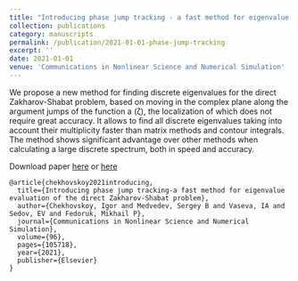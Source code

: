 ```yaml
---
title: "Introducing phase jump tracking - a fast method for eigenvalue evaluation of the direct Zakharov-Shabat problem"
collection: publications
category: manuscripts
permalink: /publication/2021-01-01-phase-jump-tracking
excerpt: ''
date: 2021-01-01
venue: 'Communications in Nonlinear Science and Numerical Simulation'
---
```

We propose a new method for finding discrete eigenvalues for the direct Zakharov-Shabat problem, 
based on moving in the complex plane along the argument jumps of the function a (ζ), 
the localization of which does not require great accuracy. It allows to find all discrete 
eigenvalues taking into account their multiplicity faster than matrix methods and contour integrals. 
The method shows significant advantage over other methods when calculating a large discrete spectrum, 
both in speed and accuracy.

Download paper [here](http://esf0.github.io/files/publication/soliton_content.pdf) or
[here](https://www.sciencedirect.com/science/article/pii/S1007570421000290)

```
@article{chekhovskoy2021introducing,
  title={Introducing phase jump tracking-a fast method for eigenvalue evaluation of the direct Zakharov-Shabat problem},
  author={Chekhovskoy, Igor and Medvedev, Sergey B and Vaseva, IA and Sedov, EV and Fedoruk, Mikhail P},
  journal={Communications in Nonlinear Science and Numerical Simulation},
  volume={96},
  pages={105718},
  year={2021},
  publisher={Elsevier}
}
```